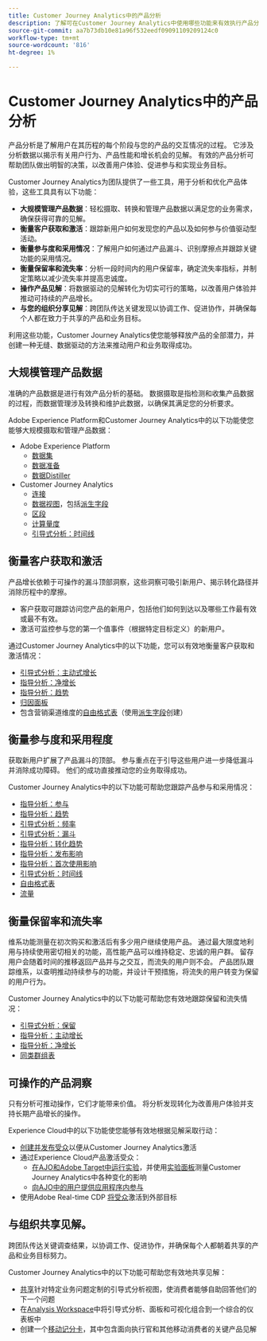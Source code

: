 ```yaml
---
title: Customer Journey Analytics中的产品分析
description: 了解可在Customer Journey Analytics中使用哪些功能来有效执行产品分析。
source-git-commit: aa7b73db10e81a96f532eedf09091109209124c0
workflow-type: tm+mt
source-wordcount: '816'
ht-degree: 1%

---
```


# Customer Journey Analytics中的产品分析

产品分析是了解用户在其历程的每个阶段与您的产品的交互情况的过程。 它涉及分析数据以揭示有关用户行为、产品性能和增长机会的见解。 有效的产品分析可帮助团队做出明智的决策，以改善用户体验、促进参与和实现业务目标。

Customer Journey Analytics为团队提供了一些工具，用于分析和优化产品体验，这些工具具有以下功能：

* **大规模管理产品数据**：轻松摄取、转换和管理产品数据以满足您的业务需求，确保获得可靠的见解。
* **衡量客户获取和激活**：跟踪新用户如何发现您的产品以及如何参与价值驱动型活动。
* **衡量参与度和采用情况**：了解用户如何通过产品漏斗、识别摩擦点并跟踪关键功能的采用情况。
* **衡量保留率和流失率**：分析一段时间内的用户保留率，确定流失率指标，并制定策略以减少流失率并提高忠诚度。
* **操作产品见解**：将数据驱动的见解转化为切实可行的策略，以改善用户体验并推动可持续的产品增长。
* **与您的组织分享见解**：跨团队传达关键发现以协调工作、促进协作，并确保每个人都在致力于共享的产品和业务目标。

利用这些功能，Customer Journey Analytics使您能够释放产品的全部潜力，并创建一种无缝、数据驱动的方法来推动用户和业务取得成功。

## 大规模管理产品数据

准确的产品数据是进行有效产品分析的基础。 数据摄取是指检测和收集产品数据的过程，而数据管理涉及转换和维护此数据，以确保其满足您的分析要求。

Adobe Experience Platform和Customer Journey Analytics中的以下功能使您能够大规模摄取和管理产品数据：

* Adobe Experience Platform
   * [数据集&#x200B;](https://experienceleague.adobe.com/zh-hans/docs/experience-platform/catalog/datasets/overview)
   * [数据准备&#x200B;](https://experienceleague.adobe.com/zh-hans/docs/experience-platform/data-prep/home)
   * [数据Distiller&#x200B;](https://experienceleague.adobe.com/zh-hans/docs/experience-platform/query/data-distiller/overview)
* Customer Journey Analytics
   * [连接&#x200B;](/help/connections/overview.md)
   * [数据视图](/help/data-views/data-views.md)，包括[派生字段&#x200B;](/help/data-views/derived-fields/derived-fields.md)
   * [区段&#x200B;](/help/components/filters/filters-overview.md)
   * [计算量度](/help/components/calc-metrics/calc-metr-overview.md)
   * [引导式分析&#x200B;：时间线&#x200B;](/help/guided-analysis/types/timeline.md)

## 衡量客户获取和激活

产品增长依赖于可操作的漏斗顶部洞察，这些洞察可吸引新用户、揭示转化路径并消除历程中的摩擦。

* 客户获取可跟踪访问您产品的新用户，包括他们如何到达以及哪些工作最有效或最不有效。
* 激活可监控参与您的第一个值事件（根据特定目标定义）的新用户。

通过Customer Journey Analytics中的以下功能，您可以有效地衡量客户获取和激活情况：

* [引导式分析&#x200B;：主动式增长](/help/guided-analysis/types/active-growth.md)
* [指导分析：净增长](/help/guided-analysis/types/net-growth.md)
* [指导分析：趋势](/help/guided-analysis//types/trends.md)
* [归因面板&#x200B;](/help/analysis-workspace/c-panels/attribution.md)
* 包含营销渠道维度的[自由格式表](/help/analysis-workspace/c-panels/freeform-panel.md)（使用[派生字段](/help/data-views/derived-fields/derived-fields.md)创建）

## 衡量参与度和采用程度

获取新用户扩展了产品漏斗的顶部。 参与重点在于引导这些用户进一步降低漏斗并消除成功障碍。 他们的成功直接推动您的业务取得成功。

Customer Journey Analytics中的以下功能可帮助您跟踪产品参与和采用情况：

* [指导分析：参与](/help/guided-analysis/types/engagement.md)
* [指导分析：趋势](/help/guided-analysis/types/trends.md)
* [引导式分析：频率](/help/guided-analysis/types/frequency.md)
* [引导式分析：漏斗](/help/guided-analysis/types/funnel.md)
* [指导分析：转化趋势](/help/guided-analysis/types/conversion-trends.md)
* [指导分析：发布影响](/help/guided-analysis/types/release-impact.md)
* [指导分析：首次使用影响&#x200B;](/help/guided-analysis/types/first-use-impact.md)
* [引导式分析：时间线](/help/guided-analysis/types/timeline.md)
* [自由格式表&#x200B;](/help/analysis-workspace/c-panels/freeform-panel.md)
* [流量](/help/analysis-workspace/visualizations/c-flow/flow.md)

## 衡量保留率和流失率

维系功能测量在初次购买和激活后有多少用户继续使用产品。 通过最大限度地利用与持续使用密切相关的功能，高性能产品可以维持稳定、忠诚的用户群。 留存用户会随着时间的推移返回产品并与之交互，而流失的用户则不会。 产品团队跟踪维系，以查明推动持续参与的功能，并设计干预措施，将流失的用户转变为保留的用户行为。

Customer Journey Analytics中的以下功能可帮助您有效地跟踪保留和流失情况：

* [引导式分析：保留](/help/guided-analysis/types/retention.md)&#x200B;
* [指导分析：主动增长](/help/guided-analysis/types/active-growth.md)
* [指导分析：净增长](/help/guided-analysis/types/net-growth.md)
* [同类群组表&#x200B;](/help/analysis-workspace/visualizations/cohort-table/cohort-analysis.md)

## 可操作的产品洞察

只有分析可推动操作，它们才能带来价值。 将分析发现转化为改善用户体验并支持长期产品增长的操作。

Experience Cloud中的以下功能使您能够有效地根据见解采取行动：

* [创建并发布受众](/help/components/audiences/publish.md)&#x200B;以便从Customer Journey Analytics激活
* 通过Experience Cloud产品激活受众：
   * [在AJO和Adobe Target中运行实验](https://experienceleague.adobe.com/zh-hans/docs/journey-optimizer/using/content-management/content-experiment/get-started-experiment)，并使用[实验面板](/help/analysis-workspace/c-panels/experimentation.md)测量Customer Journey Analytics中各种变化的影响
   * [向AJO中的用户提供应用程序内参与](https://experienceleague.adobe.com/zh-hans/docs/journey-optimizer/using/channels/in-app/get-started-in-app)
* 使用Adobe Real-time CDP [将受众](https://experienceleague.adobe.com/zh-hans/docs/experience-platform/destinations/ui/activate/activation-overview)激活到外部目标&#x200B;

## 与组织共享见解&#x200B;。

跨团队传达关键调查结果，以协调工作、促进协作，并确保每个人都朝着共享的产品和业务目标努力。

Customer Journey Analytics中的以下功能可帮助您有效地共享见解：

* [共享](/help/analysis-workspace/curate-share/share-projects.md)针对特定业务问题定制的引导式分析视图，使消费者能够自助回答他们的下一个问题
* 在[Analysis Workspace](/help/analysis-workspace/home.md)中将引导式分析、面板和可视化组合到一个综合的仪表板中
* 创建一个[移动记分卡](/help/mobile-app/home.md)，其中包含面向执行官和其他移动消费者的关键产品见解
